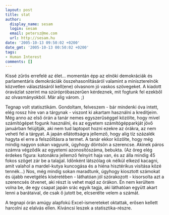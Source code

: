 ```yaml
---
layout: post
title: stat
author:
  display_name: sesam
  login: sesam
  email: petersz@me.com
  url: http://sesam.hu
date: '2005-10-13 09:50:02 +0200'
date_gmt: '2005-10-13 00:50:02 +0200'
tags:
- Human Interest
comments: []
---
```


Kissé zűrös errefelé az élet... momentán épp az elnöki demokráciák és parlamentáris demokráciák összehasonlításáról valamint a miniszterelnök közvetlen választásáról kell(ene) olvasnom jó vaskos szövegeket. A kiadott óravázlat szerint ma szúrópróbaszerűen kérdeznek, mit fogtunk fel ezekből az olvasmányokból. Már alig várom. ;)

Tegnap volt statisztikám. Gondoltam, felveszem - bár mindenki óva intett, elég rossz híre van a tárgynak - viszont ki akartam használni a kreditjeim. Még anno az első órán a tanár nemes egyszerűséggel közölte, hogy mivel számítógépet fogunk használni, és az egyetem számítógépparkját jövő januárban felújítják, aki nem tud laptopot hozni ezekre az órákra, az nem veheti fel a tárgyat. A japán ellátottságra jellemző, hogy alig tíz százalék hagyta el erre a felszólításra a termet. A tanár ekkor közölte, hogy még mindig nagyon sokan vagyunk, úgyhogy döntsön a szerencse. Akinek páros számra végződik az egyetemi azonosítószáma, bebukta. (Az öreg elég érdekes figura: katonákra jellemző felnyírt haja van, és az álla mindig 45 fokos szöget zár be a talajjal. Időnként látszólag ok nélkül elkezd kacagni, amit valahol a mardel-kutya kuncogása és a hiéna hisztérikus visítása közé tennék...) Nos, még mindig sokan maradtunk, úgyhogy kiosztott számokat és újabb nevetgélés kíséretében - láthatóan jól szórakozott - kisorsolta azt a szerencsés ötvenet, aki részt is vehet majd az órákon. Én nem kerültem volna be, de egy csapat japán srác egyik tagja, aki láthatóan együtt akart lenni a barátaival, de csak ő jutott be, elcserélte velem a számát.

A tegnapi órán amúgy alapfokú Excel-ismereteket oktattak, erősen kellett harcolni az elalvás ellen. Kíváncsi leszek a statisztika-részre.
